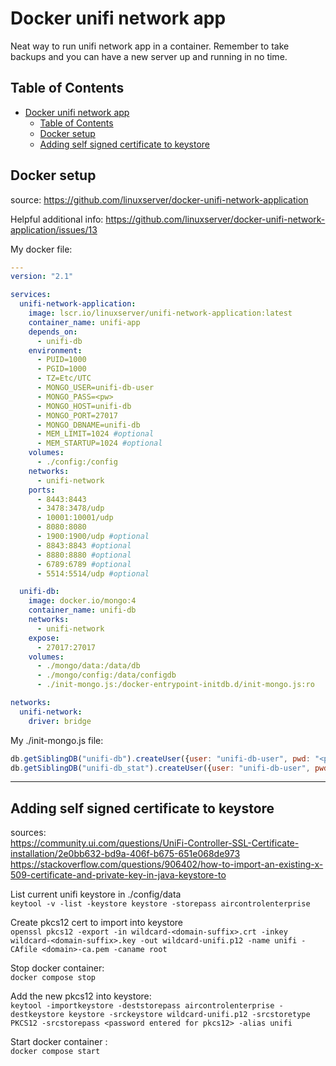 # Docker unifi network app

Neat way to run unifi network app in a container. Remember to take backups and you can have a new server up and running in no time.

## Table of Contents
- [Docker unifi network app](#docker-unifi-network-app)
  - [Table of Contents](#table-of-contents)
  - [Docker setup](#docker-setup)
  - [Adding self signed certificate to keystore](#adding-self-signed-certificate-to-keystore)


## Docker setup
source: https://github.com/linuxserver/docker-unifi-network-application

Helpful additional info: https://github.com/linuxserver/docker-unifi-network-application/issues/13


My docker file:

```yaml
---
version: "2.1"

services:
  unifi-network-application:
    image: lscr.io/linuxserver/unifi-network-application:latest
    container_name: unifi-app
    depends_on:
      - unifi-db
    environment:
      - PUID=1000
      - PGID=1000
      - TZ=Etc/UTC
      - MONGO_USER=unifi-db-user
      - MONGO_PASS=<pw>
      - MONGO_HOST=unifi-db
      - MONGO_PORT=27017
      - MONGO_DBNAME=unifi-db
      - MEM_LIMIT=1024 #optional
      - MEM_STARTUP=1024 #optional
    volumes:
      - ./config:/config
    networks:
      - unifi-network
    ports:
      - 8443:8443
      - 3478:3478/udp
      - 10001:10001/udp
      - 8080:8080
      - 1900:1900/udp #optional
      - 8843:8843 #optional
      - 8880:8880 #optional
      - 6789:6789 #optional
      - 5514:5514/udp #optional

  unifi-db:
    image: docker.io/mongo:4
    container_name: unifi-db
    networks:
      - unifi-network
    expose:
      - 27017:27017
    volumes:
      - ./mongo/data:/data/db
      - ./mongo/config:/data/configdb
      - ./init-mongo.js:/docker-entrypoint-initdb.d/init-mongo.js:ro

networks:
  unifi-network:
    driver: bridge

```
My ./init-mongo.js file:
```js
db.getSiblingDB("unifi-db").createUser({user: "unifi-db-user", pwd: "<pw>", roles: [{role: "dbOwner", db: "unifi-db"}]});
db.getSiblingDB("unifi-db_stat").createUser({user: "unifi-db-user", pwd: "<pw>", roles: [{role: "dbOwner", db: "unifi-db_stat"}]});
```
---

## Adding self signed certificate to keystore

sources:\
https://community.ui.com/questions/UniFi-Controller-SSL-Certificate-installation/2e0bb632-bd9a-406f-b675-651e068de973
https://stackoverflow.com/questions/906402/how-to-import-an-existing-x-509-certificate-and-private-key-in-java-keystore-to

List current unifi keystore in ./config/data\
```keytool -v -list -keystore keystore -storepass aircontrolenterprise```

Create pkcs12 cert to import into keystore\
```openssl pkcs12 -export -in wildcard-<domain-suffix>.crt -inkey wildcard-<domain-suffix>.key -out wildcard-unifi.p12 -name unifi -CAfile <domain>-ca.pem -caname root```

Stop docker container:\
```docker compose stop```

Add the new pkcs12 into keystore:\
```keytool -importkeystore -deststorepass aircontrolenterprise -destkeystore keystore -srckeystore wildcard-unifi.p12 -srcstoretype PKCS12 -srcstorepass <password entered for pkcs12> -alias unifi```

Start docker container :\
```docker compose start```